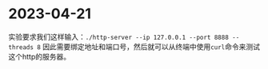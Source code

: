 # 2023-04-21
实验要求我们这样输入：`./http-server --ip 127.0.0.1 --port 8888 --threads 8`
因此需要绑定地址和端口号，然后就可以从终端中使用`curl`命令来测试这个http的服务器。

